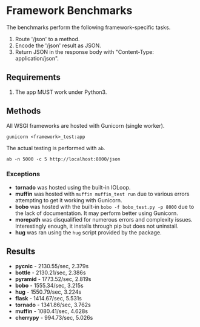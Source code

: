 # Framework Benchmarks

The benchmarks perform the following framework-specific tasks.

1. Route '/json' to a method.
2. Encode the '/json' result as JSON.
3. Return JSON in the response body with "Content-Type: application/json". 

## Requirements

1. The app MUST work under Python3.


## Methods

All WSGI frameworks are hosted with Gunicorn (single worker). 

    gunicorn <framework>_test:app

The actual testing is performed with `ab`. 

    ab -n 5000 -c 5 http://localhost:8000/json

### Exceptions

* **tornado** was hosted using the built-in IOLoop.
* **muffin** was hosted with `muffin muffin_test run` due to various errors attempting to get it working with Gunicorn.
* **bobo** was hosted with the built-in `bobo -f bobo_test.py -p 8000` due to the lack of documentation. It may perform better
    using Gunicorn.
* **morepath** was disqualified for numerous errors and complexity issues. Interestingly enough, it installs through pip but does not uninstall.
* **hug** was ran using the `hug` script provided by the package.

## Results

* **pycnic** - 2130.55/sec, 2.379s
* **bottle** - 2130.21/sec, 2.386s
* **pyramid** - 1773.52/sec, 2.819s
* **bobo** - 1555.34/sec, 3.215s 
* **hug** - 1550.79/sec, 3.224s
* **flask** - 1414.67/sec, 5.531s
* **tornado** - 1341.86/sec, 3.762s
* **muffin** - 1080.41/sec, 4.628s
* **cherrypy** - 994.73/sec, 5.026s


